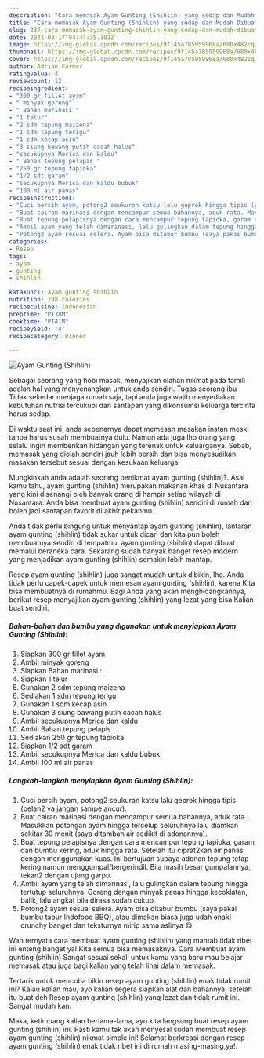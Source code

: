 ```yaml
---
description: "Cara memasak Ayam Gunting (Shihlin) yang sedap dan Mudah Dibuat"
title: "Cara memasak Ayam Gunting (Shihlin) yang sedap dan Mudah Dibuat"
slug: 337-cara-memasak-ayam-gunting-shihlin-yang-sedap-dan-mudah-dibuat
date: 2021-03-17T04:44:35.303Z
image: https://img-global.cpcdn.com/recipes/9f145a785959968a/680x482cq70/ayam-gunting-shihlin-foto-resep-utama.jpg
thumbnail: https://img-global.cpcdn.com/recipes/9f145a785959968a/680x482cq70/ayam-gunting-shihlin-foto-resep-utama.jpg
cover: https://img-global.cpcdn.com/recipes/9f145a785959968a/680x482cq70/ayam-gunting-shihlin-foto-resep-utama.jpg
author: Adrian Farmer
ratingvalue: 4
reviewcount: 12
recipeingredient:
- "300 gr fillet ayam"
- " minyak goreng"
- " Bahan marinasi "
- "1 telur"
- "2 sdm tepung maizena"
- "1 sdm tepung terigu"
- "1 sdm kecap asin"
- "3 siung bawang putih cacah halus"
- "secukupnya Merica dan kaldu"
- " Bahan tepung pelapis "
- "250 gr tepung tapioka"
- "1/2 sdt garam"
- "secukupnya Merica dan kaldu bubuk"
- "100 ml air panas"
recipeinstructions:
- "Cuci bersih ayam, potong2 seukuran katsu lalu geprek hingga tipis (pelan2 ya jangan sampe ancur)."
- "Buat cairan marinasi dengan mencampur semua bahannya, aduk rata. Masukkan potongan ayam hingga tercelup seluruhnya lalu diamkan sekitar 30 menit (saya ditambah air sedikit di adonannya)."
- "Buat tepung pelapisnya dengan cara mencampur tepung tapioka, garam dan bumbu kering, aduk hingga rata. Setelah itu ciprat2kan air panas dengan menggunakan kuas. Ini bertujuan supaya adonan tepung tetap kering namun menggumpal/bergerindil. Bila masih besar gumpalannya, tekan2 dengan ujung garpu."
- "Ambil ayam yang telah dimarinasi, lalu gulingkan dalam tepung hingga tertutup seluruhnya. Goreng dengan minyak panas hingga kecoklatan, balik, lalu angkat bila dirasa sudah cukup."
- "Potong2 ayam sesuai selera. Ayam bisa ditabur bumbu (saya pakai bumbu tabur Indofood BBQ), atau dimakan biasa juga udah enak! crunchy banget dan teksturnya mirip sama aslinya 😋"
categories:
- Resep
tags:
- ayam
- gunting
- shihlin

katakunci: ayam gunting shihlin 
nutrition: 298 calories
recipecuisine: Indonesian
preptime: "PT38M"
cooktime: "PT41M"
recipeyield: "4"
recipecategory: Dinner

---
```



![Ayam Gunting (Shihlin)](https://img-global.cpcdn.com/recipes/9f145a785959968a/680x482cq70/ayam-gunting-shihlin-foto-resep-utama.jpg)

Sebagai seorang yang hobi masak, menyajikan olahan nikmat pada famili adalah hal yang menyenangkan untuk anda sendiri. Tugas seorang ibu Tidak sekedar menjaga rumah saja, tapi anda juga wajib menyediakan kebutuhan nutrisi tercukupi dan santapan yang dikonsumsi keluarga tercinta harus sedap.

Di waktu  saat ini, anda sebenarnya dapat memesan masakan instan meski tanpa harus susah membuatnya dulu. Namun ada juga lho orang yang selalu ingin memberikan hidangan yang terenak untuk keluarganya. Sebab, memasak yang diolah sendiri jauh lebih bersih dan bisa menyesuaikan masakan tersebut sesuai dengan kesukaan keluarga. 



Mungkinkah anda adalah seorang penikmat ayam gunting (shihlin)?. Asal kamu tahu, ayam gunting (shihlin) merupakan makanan khas di Nusantara yang kini disenangi oleh banyak orang di hampir setiap wilayah di Nusantara. Anda bisa membuat ayam gunting (shihlin) sendiri di rumah dan boleh jadi santapan favorit di akhir pekanmu.

Anda tidak perlu bingung untuk menyantap ayam gunting (shihlin), lantaran ayam gunting (shihlin) tidak sukar untuk dicari dan kita pun boleh membuatnya sendiri di tempatmu. ayam gunting (shihlin) dapat dibuat memalui beraneka cara. Sekarang sudah banyak banget resep modern yang menjadikan ayam gunting (shihlin) semakin lebih mantap.

Resep ayam gunting (shihlin) juga sangat mudah untuk dibikin, lho. Anda tidak perlu capek-capek untuk memesan ayam gunting (shihlin), karena Kita bisa membuatnya di rumahmu. Bagi Anda yang akan menghidangkannya, berikut resep menyajikan ayam gunting (shihlin) yang lezat yang bisa Kalian buat sendiri.

<!--inarticleads1-->

##### Bahan-bahan dan bumbu yang digunakan untuk menyiapkan Ayam Gunting (Shihlin):

1. Siapkan 300 gr fillet ayam
1. Ambil  minyak goreng
1. Siapkan  Bahan marinasi :
1. Siapkan 1 telur
1. Gunakan 2 sdm tepung maizena
1. Sediakan 1 sdm tepung terigu
1. Gunakan 1 sdm kecap asin
1. Gunakan 3 siung bawang putih cacah halus
1. Ambil secukupnya Merica dan kaldu
1. Ambil  Bahan tepung pelapis :
1. Sediakan 250 gr tepung tapioka
1. Siapkan 1/2 sdt garam
1. Ambil secukupnya Merica dan kaldu bubuk
1. Ambil 100 ml air panas




<!--inarticleads2-->

##### Langkah-langkah menyiapkan Ayam Gunting (Shihlin):

1. Cuci bersih ayam, potong2 seukuran katsu lalu geprek hingga tipis (pelan2 ya jangan sampe ancur).
1. Buat cairan marinasi dengan mencampur semua bahannya, aduk rata. Masukkan potongan ayam hingga tercelup seluruhnya lalu diamkan sekitar 30 menit (saya ditambah air sedikit di adonannya).
1. Buat tepung pelapisnya dengan cara mencampur tepung tapioka, garam dan bumbu kering, aduk hingga rata. Setelah itu ciprat2kan air panas dengan menggunakan kuas. Ini bertujuan supaya adonan tepung tetap kering namun menggumpal/bergerindil. Bila masih besar gumpalannya, tekan2 dengan ujung garpu.
1. Ambil ayam yang telah dimarinasi, lalu gulingkan dalam tepung hingga tertutup seluruhnya. Goreng dengan minyak panas hingga kecoklatan, balik, lalu angkat bila dirasa sudah cukup.
1. Potong2 ayam sesuai selera. Ayam bisa ditabur bumbu (saya pakai bumbu tabur Indofood BBQ), atau dimakan biasa juga udah enak! crunchy banget dan teksturnya mirip sama aslinya 😋




Wah ternyata cara membuat ayam gunting (shihlin) yang mantab tidak ribet ini enteng banget ya! Kita semua bisa memasaknya. Cara Membuat ayam gunting (shihlin) Sangat sesuai sekali untuk kamu yang baru mau belajar memasak atau juga bagi kalian yang telah lihai dalam memasak.

Tertarik untuk mencoba bikin resep ayam gunting (shihlin) enak tidak rumit ini? Kalau kalian mau, ayo kalian segera siapkan alat dan bahannya, setelah itu buat deh Resep ayam gunting (shihlin) yang lezat dan tidak rumit ini. Sangat mudah kan. 

Maka, ketimbang kalian berlama-lama, ayo kita langsung buat resep ayam gunting (shihlin) ini. Pasti kamu tak akan menyesal sudah membuat resep ayam gunting (shihlin) nikmat simple ini! Selamat berkreasi dengan resep ayam gunting (shihlin) enak tidak ribet ini di rumah masing-masing,ya!.

